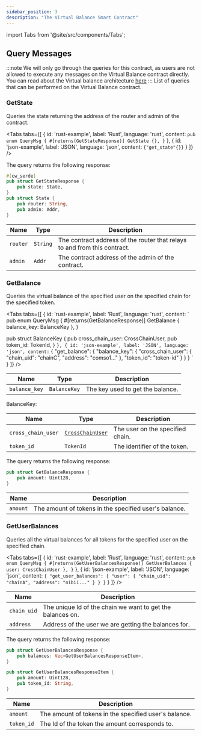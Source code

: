 ```yaml
---
sidebar_position: 3
description: "The Virtual Balance Smart Contract"
---
```

import Tabs from '@site/src/components/Tabs';

## Query Messages 
:::note
We will only go through the queries for this contract, as users are not allowed to execute any messages on the Virtual Balance contract directly.
You can read about the Virtual balance architecture [here](../../Architecture%20Overview/Architecture/Virtual%20Settlement%20Layer/virtual-balances.md)
:::
List of queries that can be performed on the Virtual Balance contract.

### GetState
Queries the state returning the address of the router and admin of the contract.

<Tabs tabs={[
{
id: 'rust-example',
label: 'Rust',
language: 'rust',
content: `
pub enum QueryMsg {
    #[returns(GetStateResponse)]
    GetState {},
}
`
},
{
id: 'json-example',
label: 'JSON',
language: 'json',
content: `
{"get_state"{}}
`
}
]} />

The query returns the following response:

```rust
#[cw_serde]
pub struct GetStateResponse {
    pub state: State,
}
pub struct State {
    pub router: String,
    pub admin: Addr,
}
```

| **Name** | **Type**  | **Description**                                                                     |
|----------|-----------|-------------------------------------------------------------------------------------|
| `router` | `String`  | The contract address of the router that relays to and from this contract.            |
| `admin`  | `Addr`    | The contract address of the admin of the contract.                                   |

### GetBalance 
Queries the virtual balance of the specified user on the specified chain for the specified token.

<Tabs tabs={[
{
id: 'rust-example',
label: 'Rust',
language: 'rust',
content: `
pub enum QueryMsg {
 #[returns(GetBalanceResponse)]
 GetBalance { balance_key: BalanceKey },
}

pub struct BalanceKey {
    pub cross_chain_user: CrossChainUser,
    pub token_id: TokenId,
}
`
},
{
id: 'json-example',
label: 'JSON',
language: 'json',
content: `
{
  "get_balance": {
    "balance_key": {
      "cross_chain_user": {
        "chain_uid": "chainC",
        "address": "comso1..."
      },
      "token_id": "token-id"
    }
  }
}
`
}
]} />

| **Name**       | **Type**         | **Description**                              |
|----------------|------------------|----------------------------------------------|
| `balance_key`  | `BalanceKey`     | The key used to get the balance.             |

BalanceKey:

| **Name**            | **Type**          | **Description**   |
|---------------------|-------------------|-----------------------------------------------------------|
| `cross_chain_user`  | [`CrossChainUser`](overview#crosschainuser)  | The user on the specified chain.                          |
| `token_id`          | `TokenId`         | The identifier of the token.                              |



The query returns the following response:

```rust 
pub struct GetBalanceResponse {
    pub amount: Uint128,
}
```
| Name          | Description                       |
|---------------|-----------------------------------|
| `amount`       | The amount of tokens in the specified user's balance. |

### GetUserBalances

Queries all the virtual balances for all tokens for the specified user on the specified chain.

<Tabs tabs={[
{
id: 'rust-example',
label: 'Rust',
language: 'rust',
content: `
pub enum QueryMsg {
    #[returns(GetUserBalancesResponse)]
    GetUserBalances { user: CrossChainUser },
}
`
},
{
id: 'json-example',
label: 'JSON',
language: 'json',
content: `
{
  "get_user_balances": {
    "user": {
      "chain_uid": "chainA",
      "address": "nibi1..."
    }
  }
}
`
}
]} />

| Name          | Description                       |
|---------------|-----------------------------------|
| `chain_uid`       | The unique Id of the chain we want to get the balances on.|
| `address`       | Address of the user we are getting the balances for.|


The query returns the following response:

```rust 
pub struct GetUserBalancesResponse {
    pub balances: Vec<GetUserBalancesResponseItem>,
}

pub struct GetUserBalancesResponseItem {
    pub amount: Uint128,
    pub token_id: String,
}

```
| Name          | Description                       |
|---------------|-----------------------------------|
| `amount`       | The amount of tokens in the specified user's balance. |
| `token_id`       | The Id of the token the amount corresponds to. |
